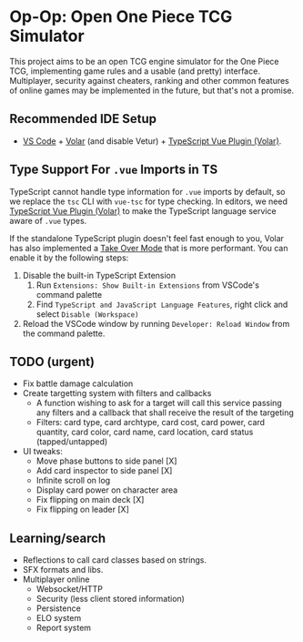 # Op-Op: Open One Piece TCG Simulator

This project aims to be an open TCG engine simulator for the One Piece TCG, implementing game rules and a usable (and pretty) interface. Multiplayer, security against cheaters, ranking and other common features of online games may be implemented in the future, but that's not a promise.

## Recommended IDE Setup

- [VS Code](https://code.visualstudio.com/) + [Volar](https://marketplace.visualstudio.com/items?itemName=Vue.volar) (and disable Vetur) + [TypeScript Vue Plugin (Volar)](https://marketplace.visualstudio.com/items?itemName=Vue.vscode-typescript-vue-plugin).

## Type Support For `.vue` Imports in TS

TypeScript cannot handle type information for `.vue` imports by default, so we replace the `tsc` CLI with `vue-tsc` for type checking. In editors, we need [TypeScript Vue Plugin (Volar)](https://marketplace.visualstudio.com/items?itemName=Vue.vscode-typescript-vue-plugin) to make the TypeScript language service aware of `.vue` types.

If the standalone TypeScript plugin doesn't feel fast enough to you, Volar has also implemented a [Take Over Mode](https://github.com/johnsoncodehk/volar/discussions/471#discussioncomment-1361669) that is more performant. You can enable it by the following steps:

1. Disable the built-in TypeScript Extension
   1. Run `Extensions: Show Built-in Extensions` from VSCode's command palette
   2. Find `TypeScript and JavaScript Language Features`, right click and select `Disable (Workspace)`
2. Reload the VSCode window by running `Developer: Reload Window` from the command palette.

## TODO (urgent)

- Fix battle damage calculation
- Create targetting system with filters and callbacks
   - A function wishing to ask for a target will call this service passing any filters and a callback that shall receive
   the result of the targeting
   - Filters: card type, card archtype, card cost, card power, card quantity, card color, card name, card location, card status (tapped/untapped)
- UI tweaks:
   - Move phase buttons to side panel [X]
   - Add card inspector to side panel [X]
   - Infinite scroll on log
   - Display card power on character area
   - Fix flipping on main deck [X]
   - Fix flipping on leader [X]

## Learning/search

- Reflections to call card classes based on strings.
- SFX formats and libs.
- Multiplayer online
   - Websocket/HTTP
   - Security (less client stored information)
   - Persistence
   - ELO system
   - Report system